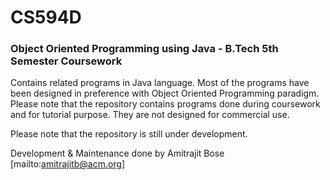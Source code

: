 # CS594D

### Object Oriented Programming using Java - B.Tech 5th Semester Coursework

Contains related programs in Java language. Most of the programs have been designed in preference with Object Oriented Programming paradigm. Please note that the repository contains programs done during coursework and for tutorial purpose. They are not designed for commercial use.

Please note that the repository is still under development.

Development & Maintenance done by Amitrajit Bose [mailto:amitrajitb@acm.org] 